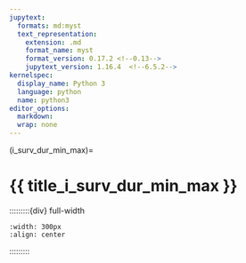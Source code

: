 ```yaml
---
jupytext:
  formats: md:myst
  text_representation:
    extension: .md
    format_name: myst
    format_version: 0.17.2 <!--0.13-->
    jupytext_version: 1.16.4  <!--6.5.2-->
kernelspec:
  display_name: Python 3
  language: python
  name: python3
editor_options: 
  markdown: 
  wrap: none
---
```

(i_surv_dur_min_max)=
# {{ title_i_surv_dur_min_max }}
:::::::::{div} full-width

```{figure} ../03_images/03_image_files/00_coming_soon.png
:width: 300px
:align: center
```

:::::::::